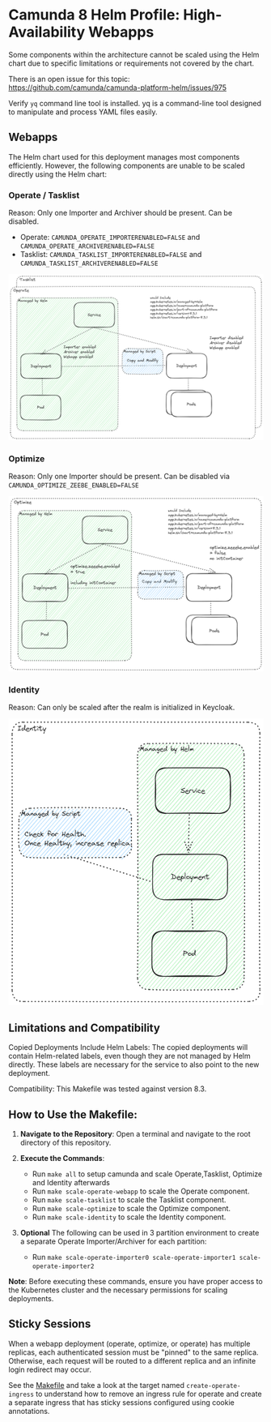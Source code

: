 # Camunda 8 Helm Profile: High-Availability Webapps
Some components within the architecture cannot be scaled using the Helm chart due to specific limitations or requirements not covered by the chart.

There is an open issue for this topic: https://github.com/camunda/camunda-platform-helm/issues/975

Verify `yq` command line tool is installed.
yq is a command-line tool designed to manipulate and process YAML files easily.

## Webapps
The Helm chart used for this deployment manages most components efficiently. However, the following components are unable to be scaled directly using the Helm chart:
### Operate / Tasklist

Reason: Only one Importer and Archiver should be present. Can be disabled.

- Operate: `CAMUNDA_OPERATE_IMPORTERENABLED=FALSE` and `CAMUNDA_OPERATE_ARCHIVERENABLED=FALSE`
- Tasklist: `CAMUNDA_TASKLIST_IMPORTERENABLED=FALSE` and `CAMUNDA_TASKLIST_ARCHIVERENABLED=FALSE`

![Operate / Tasklist](operate-tasklist.png)

### Optimize

Reason: Only one Importer should be present. Can be disabled via `CAMUNDA_OPTIMIZE_ZEEBE_ENABLED=FALSE`

![Optimize](optimize.png)

### Identity

Reason: Can only be scaled after the realm is initialized in Keycloak.

![Identity](identity.png)


## Limitations and Compatibility

Copied Deployments Include Helm Labels: The copied deployments will contain Helm-related labels, even though they are not managed by Helm directly. These labels are necessary for the service to also point to the new deployment.

Compatibility: This Makefile was tested against version 8.3. 

## How to Use the Makefile:

1. **Navigate to the Repository**: Open a terminal and navigate to the root directory of this repository.
   
2. **Execute the Commands**:
   - Run `make all` to setup camunda and scale Operate,Tasklist, Optimize and Identity afterwards
   - Run `make scale-operate-webapp` to scale the Operate component.
   - Run `make scale-tasklist` to scale the Tasklist component.
   - Run `make scale-optimize` to scale the Optimize component.
   - Run `make scale-identity` to scale the Identity component.
   
3. **Optional** The following can be used in 3 partition environment to create a separate Operate Importer/Archiver for each partition: 
   - Run `make scale-operate-importer0 scale-operate-importer1 scale-operate-importer2` 

**Note**: Before executing these commands, ensure you have proper access to the Kubernetes cluster and the necessary permissions for scaling deployments.

## Sticky Sessions

When a webapp deployment (operate, optimize, or operate) has multiple replicas, each authenticated session must be
"pinned" to the same replica. Otherwise, each request will be routed to a different replica and an infinite login redirect may occur. 

See the [Makefile](./Makefile) and take a look at the target named `create-operate-ingress` to understand how to remove
an ingress rule for operate and create a separate ingress that has sticky sessions configured using cookie annotations.  

